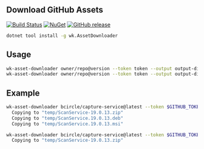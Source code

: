 ## Download GitHub Assets

[![Build Status](https://dev.azure.com/wk-j/asset-downloader/_apis/build/status/wk-j.asset-downloader?branchName=master)](https://dev.azure.com/wk-j/asset-downloader/_build/latest?definitionId=37&branchName=master)
[![NuGet](https://img.shields.io/nuget/v/wk.AssetDownloader.svg)](https://www.nuget.org/packages/wk.AssetDownloader)
[![GitHub release](https://img.shields.io/github/release/wk-j/asset-downloader.svg?style=flat-square)](https://github.com/wk-j/asset-downloader/releases)

```bash
dotnet tool install -g wk.AssetDownloader
```

## Usage

```bash
wk-asset-downloader owner/repo@version --token token --output output-dir
wk-asset-downloader owner/repo@version --token token --output output-dir --filter filter
```

## Example

```bash
wk-asset-downloader bcircle/capture-service@latest --token $GITHUB_TOKEN --output .temp
  Copying to "temp/ScanService-19.0.13.zip"
  Copying to "temp/ScanService.19.0.13.deb"
  Copying to "temp/ScanService.19.0.13.msi"

wk-asset-downloader bcircle/capture-service@latest --token $GITHUB_TOKEN --output .temp --filter .zip
  Copying to "temp/ScanService-19.0.13.zip"
```
